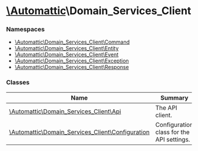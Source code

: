 # [\Automattic](../namespaces/automattic.md)\Domain_Services_Client

### Namespaces

* [\Automattic\Domain_Services_Client\Command](../namespaces/automattic-domain-services-client-command.md)
* [\Automattic\Domain_Services_Client\Entity](../namespaces/automattic-domain-services-client-entity.md)
* [\Automattic\Domain_Services_Client\Event](../namespaces/automattic-domain-services-client-event.md)
* [\Automattic\Domain_Services_Client\Exception](../namespaces/automattic-domain-services-client-exception.md)
* [\Automattic\Domain_Services_Client\Response](../namespaces/automattic-domain-services-client-response.md)

### Classes

| Name | Summary |
|------|---------|
| [\Automattic\Domain_Services_Client\Api](../classes/Automattic-Domain-Services-Client-Api.md) | The API client. |
| [\Automattic\Domain_Services_Client\Configuration](../classes/Automattic-Domain-Services-Client-Configuration.md) | Configuration class for the API settings. |
